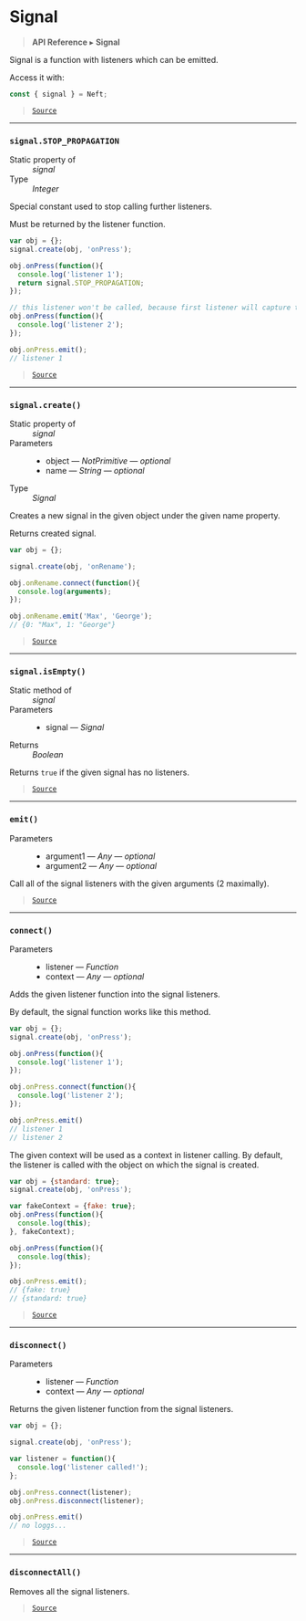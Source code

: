 # Signal

> **API Reference** ▸ **Signal**

<!-- toc -->
Signal is a function with listeners which can be emitted.

Access it with:
```javascript
const { signal } = Neft;
```


> [`Source`](https://github.com/Neft-io/neft/blob/b0ea5c8dcfad75c23582cf62db00f625a6e20994/src/signal/index.litcoffee)


* * * 

### `signal.STOP_PROPAGATION`

<dl><dt>Static property of</dt><dd><i>signal</i></dd><dt>Type</dt><dd><i>Integer</i></dd></dl>

Special constant used to stop calling further listeners.

Must be returned by the listener function.

```javascript
var obj = {};
signal.create(obj, 'onPress');

obj.onPress(function(){
  console.log('listener 1');
  return signal.STOP_PROPAGATION;
});

// this listener won't be called, because first listener will capture this signal
obj.onPress(function(){
  console.log('listener 2');
});

obj.onPress.emit();
// listener 1
```


> [`Source`](https://github.com/Neft-io/neft/blob/b0ea5c8dcfad75c23582cf62db00f625a6e20994/src/signal/index.litcoffee#integer-signalstoppropagation)


* * * 

### `signal.create()`

<dl><dt>Static property of</dt><dd><i>signal</i></dd><dt>Parameters</dt><dd><ul><li>object — <i>NotPrimitive</i> — <i>optional</i></li><li>name — <i>String</i> — <i>optional</i></li></ul></dd><dt>Type</dt><dd><i>Signal</i></dd></dl>

Creates a new signal in the given object under the given name property.

Returns created signal.

```javascript
var obj = {};

signal.create(obj, 'onRename');

obj.onRename.connect(function(){
  console.log(arguments);
});

obj.onRename.emit('Max', 'George');
// {0: "Max", 1: "George"}
```


> [`Source`](https://github.com/Neft-io/neft/blob/b0ea5c8dcfad75c23582cf62db00f625a6e20994/src/signal/index.litcoffee#signal-signalcreatenotprimitive-object-string-name)


* * * 

### `signal.isEmpty()`

<dl><dt>Static method of</dt><dd><i>signal</i></dd><dt>Parameters</dt><dd><ul><li>signal — <i>Signal</i></li></ul></dd><dt>Returns</dt><dd><i>Boolean</i></dd></dl>

Returns `true` if the given signal has no listeners.


> [`Source`](https://github.com/Neft-io/neft/blob/b0ea5c8dcfad75c23582cf62db00f625a6e20994/src/signal/index.litcoffee#boolean-signalisemptysignal-signal)


* * * 

### `emit()`

<dl><dt>Parameters</dt><dd><ul><li>argument1 — <i>Any</i> — <i>optional</i></li><li>argument2 — <i>Any</i> — <i>optional</i></li></ul></dd></dl>

Call all of the signal listeners with the given arguments (2 maximally).


> [`Source`](https://github.com/Neft-io/neft/blob/b0ea5c8dcfad75c23582cf62db00f625a6e20994/src/signal/index.litcoffee#signalemitany-argument1-any-argument2)


* * * 

### `connect()`

<dl><dt>Parameters</dt><dd><ul><li>listener — <i>Function</i></li><li>context — <i>Any</i> — <i>optional</i></li></ul></dd></dl>

Adds the given listener function into the signal listeners.

By default, the signal function works like this method.

```javascript
var obj = {};
signal.create(obj, 'onPress');

obj.onPress(function(){
  console.log('listener 1');
});

obj.onPress.connect(function(){
  console.log('listener 2');
});

obj.onPress.emit()
// listener 1
// listener 2
```

The given context will be used as a context in listener calling.
By default, the listener is called with the object on which the signal is created.

```javascript
var obj = {standard: true};
signal.create(obj, 'onPress');

var fakeContext = {fake: true};
obj.onPress(function(){
  console.log(this);
}, fakeContext);

obj.onPress(function(){
  console.log(this);
});

obj.onPress.emit();
// {fake: true}
// {standard: true}
```


> [`Source`](https://github.com/Neft-io/neft/blob/b0ea5c8dcfad75c23582cf62db00f625a6e20994/src/signal/index.litcoffee#signalconnectfunction-listener-any-context)


* * * 

### `disconnect()`

<dl><dt>Parameters</dt><dd><ul><li>listener — <i>Function</i></li><li>context — <i>Any</i> — <i>optional</i></li></ul></dd></dl>

Returns the given listener function from the signal listeners.

```javascript
var obj = {};

signal.create(obj, 'onPress');

var listener = function(){
  console.log('listener called!');
};

obj.onPress.connect(listener);
obj.onPress.disconnect(listener);

obj.onPress.emit()
// no loggs...
```


> [`Source`](https://github.com/Neft-io/neft/blob/b0ea5c8dcfad75c23582cf62db00f625a6e20994/src/signal/index.litcoffee#signaldisconnectfunction-listener-any-context)


* * * 

### `disconnectAll()`
Removes all the signal listeners.


> [`Source`](https://github.com/Neft-io/neft/blob/b0ea5c8dcfad75c23582cf62db00f625a6e20994/src/signal/index.litcoffee#signaldisconnectall)

